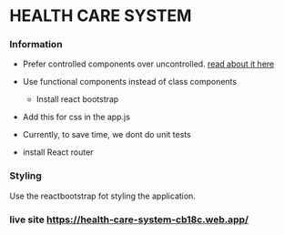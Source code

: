 # HEALTH CARE SYSTEM

### Information

- Prefer controlled components over uncontrolled. [read about it here](https://reactjs.org/docs/forms.html#controlled-components)
- Use functional components instead of class components

  - Install react bootstrap

- Add this for css in the app.js

- Currently, to save time, we dont do unit tests
- install React router

### Styling

Use the reactbootstrap fot styling the application.

### live site https://health-care-system-cb18c.web.app/
